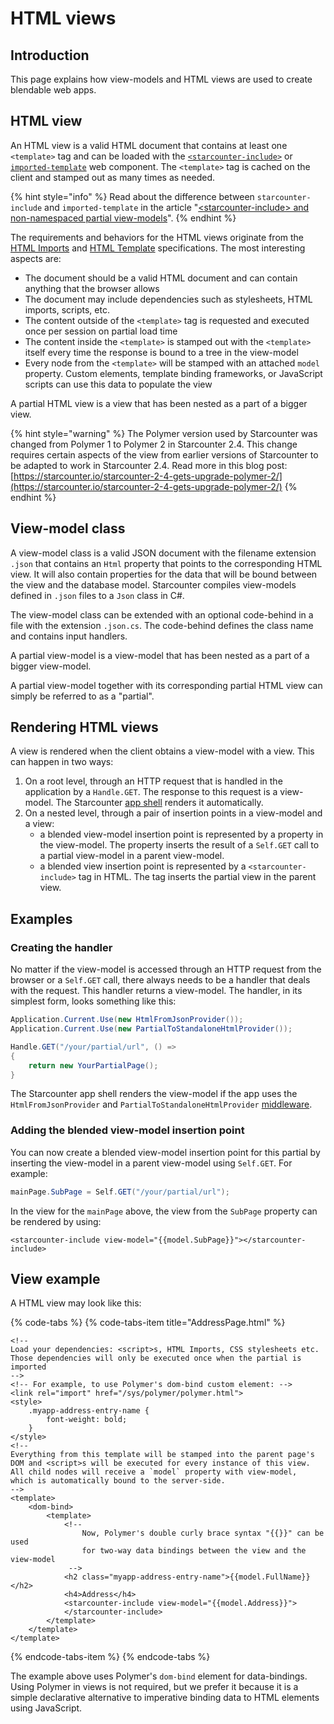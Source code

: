 # HTML views

## Introduction

This page explains how view-models and HTML views are used to create blendable web apps.

## HTML view

An HTML view is a valid HTML document that contains at least one `<template>` tag and can be loaded with the [`<starcounter-include>`](https://github.com/Starcounter/starcounter-include) or [`imported-template`](https://github.com/Juicy/imported-template) web component. The `<template>` tag is cached on the client and stamped out as many times as needed.

{% hint style="info" %}
Read about the difference between `starcounter-include` and `imported-template` in the article "[&lt;starcounter-include&gt; and non-namespaced partial view-models](https://starcounter.io/starcounter-include-non-namespaced-partial-view-models/)".
{% endhint %}

The requirements and behaviors for the HTML views originate from the [HTML Imports](http://www.w3.org/TR/html-imports/) and [HTML Template](http://www.w3.org/TR/html-templates/) specifications. The most interesting aspects are:

* The document should be a valid HTML document and can contain anything that the browser allows
* The document may include dependencies such as stylesheets, HTML imports, scripts, etc.
* The content outside of the `<template>` tag is requested and executed once per session on partial load time
* The content inside the `<template>` is stamped out with the `<template>` itself every time the response is bound to a tree in the view-model
* Every node from the `<template>` will be stamped with an attached `model` property. Custom elements, template binding frameworks, or JavaScript scripts can use this data to populate the view

A partial HTML view is a view that has been nested as a part of a bigger view.

{% hint style="warning" %}
The Polymer version used by Starcounter was changed from Polymer 1 to Polymer 2 in Starcounter 2.4. This change requires certain aspects of the view from earlier versions of Starcounter to be adapted to work in Starcounter 2.4. Read more in this blog post: [https://starcounter.io/starcounter-2-4-gets-upgrade-polymer-2/](https://starcounter.io/starcounter-2-4-gets-upgrade-polymer-2/)
{% endhint %}

## View-model class

A view-model class is a valid JSON document with the filename extension `.json` that contains an `Html` property that points to the corresponding HTML view. It will also contain properties for the data that will be bound between the view and the database model. Starcounter compiles view-models defined in `.json` files to a `Json` class in C\#.

The view-model class can be extended with an optional code-behind in a file with the extension `.json.cs`. The code-behind defines the class name and contains input handlers.

A partial view-model is a view-model that has been nested as a part of a bigger view-model.

A partial view-model together with its corresponding partial HTML view can simply be referred to as a "partial".

## Rendering HTML views

A view is rendered when the client obtains a view-model with a view. This can happen in two ways:

1. On a root level, through an HTTP request that is handled in the application by a `Handle.GET`. The response to this request is a view-model. The Starcounter [app shell](app-shell.md) renders it automatically. 
2. On a nested level, through a pair of insertion points in a view-model and a view:
   * a blended view-model insertion point is represented by a property in the view-model. The property inserts the result of a `Self.GET` call to a partial view-model in a parent view-model.
   * a blended view insertion point is represented by a `<starcounter-include>` tag in HTML. The tag inserts the partial view in the parent view.

## Examples

### Creating the handler

No matter if the view-model is accessed through an HTTP request from the browser or a `Self.GET` call, there always needs to be a handler that deals with the request. This handler returns a view-model. The handler, in its simplest form, looks something like this:

```csharp
Application.Current.Use(new HtmlFromJsonProvider());
Application.Current.Use(new PartialToStandaloneHtmlProvider());

Handle.GET("/your/partial/url", () => 
{
    return new YourPartialPage();
}
```

The Starcounter app shell renders the view-model if the app uses the `HtmlFromJsonProvider` and `PartialToStandaloneHtmlProvider` [middleware](../network/middleware.md).

### Adding the blended view-model insertion point

You can now create a blended view-model insertion point for this partial by inserting the view-model in a parent view-model using `Self.GET`. For example:

```csharp
mainPage.SubPage = Self.GET("/your/partial/url");
```

In the view for the `mainPage` above, the view from the `SubPage` property can be rendered by using:

```markup
<starcounter-include view-model="{{model.SubPage}}"></starcounter-include>
```

## View example

A HTML view may look like this:

{% code-tabs %}
{% code-tabs-item title="AddressPage.html" %}
```markup
<!--
Load your dependencies: <script>s, HTML Imports, CSS stylesheets etc.
Those dependencies will only be executed once when the partial is imported
-->
<!-- For example, to use Polymer's dom-bind custom element: -->
<link rel="import" href="/sys/polymer/polymer.html">
<style>
    .myapp-address-entry-name {
        font-weight: bold;
    }
</style>
<!--
Everything from this template will be stamped into the parent page's DOM and <script>s will be executed for every instance of this view.
All child nodes will receive a `model` property with view-model,
which is automatically bound to the server-side.
-->
<template>
    <dom-bind>
        <template>
            <!--
                Now, Polymer's double curly brace syntax "{{}}" can be used 
                for two-way data bindings between the view and the view-model
             -->
            <h2 class="myapp-address-entry-name">{{model.FullName}}</h2>
            <h4>Address</h4>
            <starcounter-include view-model="{{model.Address}}">
            </starcounter-include>
        </template>
    </template>
</template>
```
{% endcode-tabs-item %}
{% endcode-tabs %}

The example above uses Polymer's `dom-bind` element for data-bindings. Using Polymer in views is not required, but we prefer it because it is a simple declarative alternative to imperative binding data to HTML elements using JavaScript.


